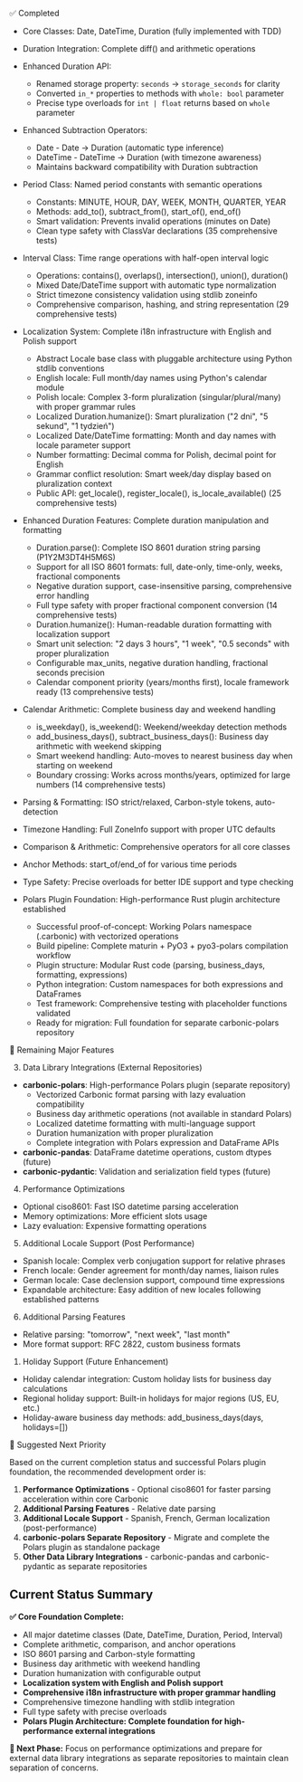 ✅ Completed

  - Core Classes: Date, DateTime, Duration (fully implemented with TDD)
  - Duration Integration: Complete diff() and arithmetic operations
  - Enhanced Duration API:
    - Renamed storage property: `seconds` → `storage_seconds` for clarity
    - Converted `in_*` properties to methods with `whole: bool` parameter
    - Precise type overloads for `int | float` returns based on `whole` parameter
  - Enhanced Subtraction Operators:
    - Date - Date → Duration (automatic type inference)
    - DateTime - DateTime → Duration (with timezone awareness)
    - Maintains backward compatibility with Duration subtraction
  - Period Class: Named period constants with semantic operations
    - Constants: MINUTE, HOUR, DAY, WEEK, MONTH, QUARTER, YEAR
    - Methods: add_to(), subtract_from(), start_of(), end_of()
    - Smart validation: Prevents invalid operations (minutes on Date)
    - Clean type safety with ClassVar declarations (35 comprehensive tests)
  - Interval Class: Time range operations with half-open interval logic
    - Operations: contains(), overlaps(), intersection(), union(), duration()
    - Mixed Date/DateTime support with automatic type normalization
    - Strict timezone consistency validation using stdlib zoneinfo
    - Comprehensive comparison, hashing, and string representation (29 comprehensive tests)
  - Localization System: Complete i18n infrastructure with English and Polish support
    - Abstract Locale base class with pluggable architecture using Python stdlib conventions
    - English locale: Full month/day names using Python's calendar module
    - Polish locale: Complex 3-form pluralization (singular/plural/many) with proper grammar rules
    - Localized Duration.humanize(): Smart pluralization ("2 dni", "5 sekund", "1 tydzień")
    - Localized Date/DateTime formatting: Month and day names with locale parameter support
    - Number formatting: Decimal comma for Polish, decimal point for English
    - Grammar conflict resolution: Smart week/day display based on pluralization context
    - Public API: get_locale(), register_locale(), is_locale_available() (25 comprehensive tests)
  - Enhanced Duration Features: Complete duration manipulation and formatting
    - Duration.parse(): Complete ISO 8601 duration string parsing (P1Y2M3DT4H5M6S)
    - Support for all ISO 8601 formats: full, date-only, time-only, weeks, fractional components
    - Negative duration support, case-insensitive parsing, comprehensive error handling
    - Full type safety with proper fractional component conversion (14 comprehensive tests)
    - Duration.humanize(): Human-readable duration formatting with localization support
    - Smart unit selection: "2 days 3 hours", "1 week", "0.5 seconds" with proper pluralization
    - Configurable max_units, negative duration handling, fractional seconds precision
    - Calendar component priority (years/months first), locale framework ready (13 comprehensive tests)
  - Calendar Arithmetic: Complete business day and weekend handling
    - is_weekday(), is_weekend(): Weekend/weekday detection methods
    - add_business_days(), subtract_business_days(): Business day arithmetic with weekend skipping
    - Smart weekend handling: Auto-moves to nearest business day when starting on weekend
    - Boundary crossing: Works across months/years, optimized for large numbers (14 comprehensive tests)
  - Parsing & Formatting: ISO strict/relaxed, Carbon-style tokens, auto-detection
  - Timezone Handling: Full ZoneInfo support with proper UTC defaults
  - Comparison & Arithmetic: Comprehensive operators for all core classes
  - Anchor Methods: start_of/end_of for various time periods
  - Type Safety: Precise overloads for better IDE support and type checking

  - Polars Plugin Foundation: High-performance Rust plugin architecture established
    - Successful proof-of-concept: Working Polars namespace (.carbonic) with vectorized operations
    - Build pipeline: Complete maturin + PyO3 + pyo3-polars compilation workflow
    - Plugin structure: Modular Rust code (parsing, business_days, formatting, expressions)
    - Python integration: Custom namespaces for both expressions and DataFrames
    - Test framework: Comprehensive testing with placeholder functions validated
    - Ready for migration: Full foundation for separate carbonic-polars repository

  🔄 Remaining Major Features

  3. Data Library Integrations (External Repositories)

  - **carbonic-polars**: High-performance Polars plugin (separate repository)
    - Vectorized Carbonic format parsing with lazy evaluation compatibility
    - Business day arithmetic operations (not available in standard Polars)
    - Localized datetime formatting with multi-language support
    - Duration humanization with proper pluralization
    - Complete integration with Polars expression and DataFrame APIs
  - **carbonic-pandas**: DataFrame datetime operations, custom dtypes (future)
  - **carbonic-pydantic**: Validation and serialization field types (future)

  4. Performance Optimizations

  - Optional ciso8601: Fast ISO datetime parsing acceleration
  - Memory optimizations: More efficient slots usage
  - Lazy evaluation: Expensive formatting operations

  5. Additional Locale Support (Post Performance)

  - Spanish locale: Complex verb conjugation support for relative phrases
  - French locale: Gender agreement for month/day names, liaison rules
  - German locale: Case declension support, compound time expressions
  - Expandable architecture: Easy addition of new locales following established patterns

  6. Additional Parsing Features

  - Relative parsing: "tomorrow", "next week", "last month"
  - More format support: RFC 2822, custom business formats

  1. Holiday Support (Future Enhancement)

  - Holiday calendar integration: Custom holiday lists for business day calculations
  - Regional holiday support: Built-in holidays for major regions (US, EU, etc.)
  - Holiday-aware business day methods: add_business_days(days, holidays=[])

  🎯 Suggested Next Priority

  Based on the current completion status and successful Polars plugin foundation, the recommended development order is:

  1. **Performance Optimizations** - Optional ciso8601 for faster parsing acceleration within core Carbonic
  2. **Additional Parsing Features** - Relative date parsing
  3. **Additional Locale Support** - Spanish, French, German localization (post-performance)
  4. **carbonic-polars Separate Repository** - Migrate and complete the Polars plugin as standalone package
  5. **Other Data Library Integrations** - carbonic-pandas and carbonic-pydantic as separate repositories

  ## Current Status Summary

  **✅ Core Foundation Complete:**
  - All major datetime classes (Date, DateTime, Duration, Period, Interval)
  - Complete arithmetic, comparison, and anchor operations
  - ISO 8601 parsing and Carbon-style formatting
  - Business day arithmetic with weekend handling
  - Duration humanization with configurable output
  - **Localization system with English and Polish support**
  - **Comprehensive i18n infrastructure with proper grammar handling**
  - Comprehensive timezone handling with stdlib integration
  - Full type safety with precise overloads
  - **Polars Plugin Architecture: Complete foundation for high-performance external integrations**

  **🔄 Next Phase:** Focus on performance optimizations and prepare for external data library integrations as separate repositories to maintain clean separation of concerns.